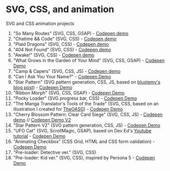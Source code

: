 # SVG, CSS, and animation

SVG and CSS animation projects

1. "So Many Routes" (SVG, CSS, GSAP) - [Codepen demo](https://codepen.io/AlcinaW/full/PGrmEW)
2. "Chatime && Code" (SVG, CSS) - [Codepen demo](https://codepen.io/AlcinaW/full/dOjJNb)
3. "Plaid Dragons" (SVG, CSS) - [Codepen demo](https://codepen.io/AlcinaW/full/jmBQBG)
4. "404 Not Found" (SVG, CSS) - [Codepen demo](https://codepen.io/AlcinaW/full/jmywqZ)
5. "Awake!" (SVG, CSS) - [Codepen demo](https://codepen.io/AlcinaW/full/dWXEQX)
6. "What Grows in the Garden of Your Mind" (SVG, CSS, GSAP) - [Codepen Demo](https://codepen.io/AlcinaW/full/aXwwJd)
7. "Camp &amp; Capers" (SVG, CSS, JS) - [Codepen demo](https://codepen.io/AlcinaW/full/WONKqb)
8. "Can I Ask You Your Name?" - [Codepen Demo](https://codepen.io/AlcinaW/full/VgWWrz)
9. "Star Pattern" (SVG pattern generation, CSS, JS, based on [blustemy\'s blog post](https://blustemy.io/making-svg-patterns-with-javascript/)) - [Codepen Demo](https://codepen.io/AlcinaW/full/eeZxoy)
10. "Ribbon Morph" (SVG, CSS, GSAP) - [Codepen Demo](https://codepen.io/AlcinaW/full/EXKyxR)
11. "Pocky Loader" (SVG progress bar, CSS) - [Codepen Demo](https://codepen.io/AlcinaW/full/zPBKXB)
12. "The Manga Translator's Tools of the Trade" (SVG, CSS, based on an illustration I created for [TheOASG](https://www.theoasg.com/articles/the-manga-translators-tools-trade/6182)) - [Codepen Demo](https://codepen.io/AlcinaW/full/YYPgdK)
13. "Cherry Blossom Pattern: Clear Card Siege" (SVG, CSS, JS) -  [Codepen demo](https://codepen.io/AlcinaW/full/jYyEQg/) // [Codepen Demo V2](https://codepen.io/AlcinaW/full/wNeeyQ)
14. "Star Pattern V2" (SVG pattern generation, CSS, JS) - [Codepen Demo](https://codepen.io/AlcinaW/full/KZQBrG/)
15. "UFO Cat" (SVG, ScrollMagic, GSAP), based on Dev Ed's [Youtube tutorial](https://youtu.be/fR0tHI0nFYk) - [Codepen Demo](https://codepen.io/AlcinaW/full/rRwxJR)
16. "Animating Checkbox" (CSS Grid, HTML and CSS form validation) - [Codepen Demo](https://codepen.io/AlcinaW/full/rRKyzg)
17. "Pre-loader: Detective ver." (SVG, CSS) 
18. "Pre-loader: Kid ver." (SVG, CSS), inspired by Persona 5 - [Codepen Demo](https://codepen.io/AlcinaW/full/YgdONv)